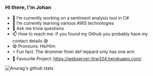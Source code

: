 ### Hi there, I'm Johan

- 🔭 I’m currently working on a sentiment analysis tool in C#
- 🌱 I’m currently learning various AWS technologies
- 💬 Ask me trivia questions
- 📫 How to reach me: If you found my Github you probably have my contact details :sweat_smile: 
- 😄 Pronouns: He/Him
- ⚡ Fun fact: The drummer from def leppard only has one arm
- :star2: Favourite Project: https://webserver-itrw324.herokuapp.com/

![Anurag's github stats](https://github-readme-stats.vercel.app/api?username=jagma&count_private=true)


<!--
**Jagma/Jagma** is a ✨ _special_ ✨ repository because its `README.md` (this file) appears on your GitHub profile.

Here are some ideas to get you started:


-->
